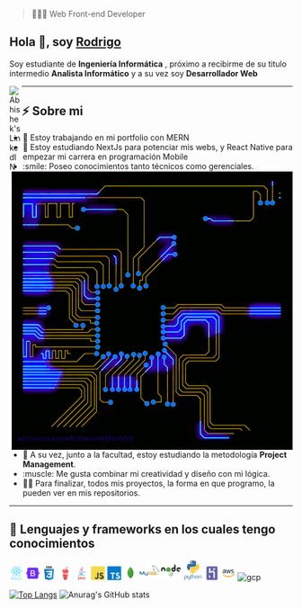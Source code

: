 > 👨🏻‍💻 Web Front-end Developer
<h2>Hola 👋, soy <a href="#">Rodrigo</a></h2>
<p>Soy estudiante de <strong>Ingeniería Informática</strong> , próximo a recibirme de su titulo intermedio <strong>Analista Informático</strong> y a su vez soy <strong>Desarrollador Web</strong></p>

<a href="https://www.linkedin.com/in/torresmessenzani/">
  <img align="left" alt="Abhishek's LinkedIN" width="22px" src="https://raw.githubusercontent.com/peterthehan/peterthehan/master/assets/linkedin.svg" />
</a>

----------------

<img align="right" src="https://github.com/Rodrigo00909/Rodrigo00909/blob/main/giphy.gif" />
<h2>⚡️ Sobre mi</h2>
<ul>
<li>🔭 Estoy trabajando en mi portfolio con MERN</li>

<li>📝 Estoy estudiando NextJs para potenciar mis webs, y React Native para empezar mi carrera en programación Mobile</li>

<li>:smile: Poseo conocimientos tanto técnicos como gerenciales.</li>

<li>🧐 A su vez, junto a la facultad, estoy estudiando la metodología <strong>Project Management</strong>.</li>

<li>:muscle: Me gusta combinar mi creatividad y diseño con mi lógica.</li>

<li>👨‍💻 Para finalizar, todos mis proyectos, la forma en que programo, la pueden ver en mis repositorios.</li>
</ul>

----------------

<h2>🚀 Lenguajes y frameworks en los cuales tengo conocimientos</h2>
<p align="left">
<img src="https://raw.githubusercontent.com/devicons/devicon/master/icons/react/react-original-wordmark.svg" alt="react" width="25" height="25" />
<img src="https://raw.githubusercontent.com/devicons/devicon/master/icons/bootstrap/bootstrap-plain.svg" alt="bootstrap" width="25" height="25" />
<img src="https://raw.githubusercontent.com/devicons/devicon/master/icons/css3/css3-original-wordmark.svg" alt="css3" width="25" height="25" />
<img src="https://raw.githubusercontent.com/devicons/devicon/master/icons/gulp/gulp-plain.svg" alt="gulp" width="25" height="25" />
<img src="https://raw.githubusercontent.com/devicons/devicon/master/icons/java/java-original-wordmark.svg" alt="java" width="25" height="25" />
<img src="https://raw.githubusercontent.com/devicons/devicon/master/icons/javascript/javascript-original.svg" alt="javascript" width="25" height="25" />
<img src="https://raw.githubusercontent.com/devicons/devicon/master/icons/typescript/typescript-original.svg" alt="typescript" width="25" height="25" />
<img src="https://raw.githubusercontent.com/devicons/devicon/master/icons/mongodb/mongodb-original.svg" alt="mongodb" width="25" height="25" />
<img src="https://raw.githubusercontent.com/devicons/devicon/master/icons/mysql/mysql-original-wordmark.svg" alt="mysql" width="35" height="35" />
<img src="https://raw.githubusercontent.com/devicons/devicon/master/icons/nodejs/nodejs-original-wordmark.svg" alt="nodejs" width="35" height="35" />
<img src="https://raw.githubusercontent.com/devicons/devicon/master/icons/python/python-original-wordmark.svg" alt="python" width="35" height="35" />
<img src="https://raw.githubusercontent.com/devicons/devicon/master/icons/heroku/heroku-plain.svg" alt="heroku" width="25" height="25" />
<img src="https://raw.githubusercontent.com/github/explore/80688e429a7d4ef2fca1e82350fe8e3517d3494d/topics/aws/aws.png" alt="aws" width="25" height="25" />
<img src="https://www.vectorlogo.zone/logos/google_cloud/google_cloud-icon.svg" alt="gcp" width="25" height="25" />
</p>

[![Top Langs](https://github-readme-stats.vercel.app/api/top-langs/?username=rodrigo00909&layout=compact)](https://github.com/anuraghazra/github-readme-stats)
<img align="right">![Anurag's GitHub stats](https://github-readme-stats.vercel.app/api?username=rodrigo00909&hide=stars,issues&theme=default)</img>
